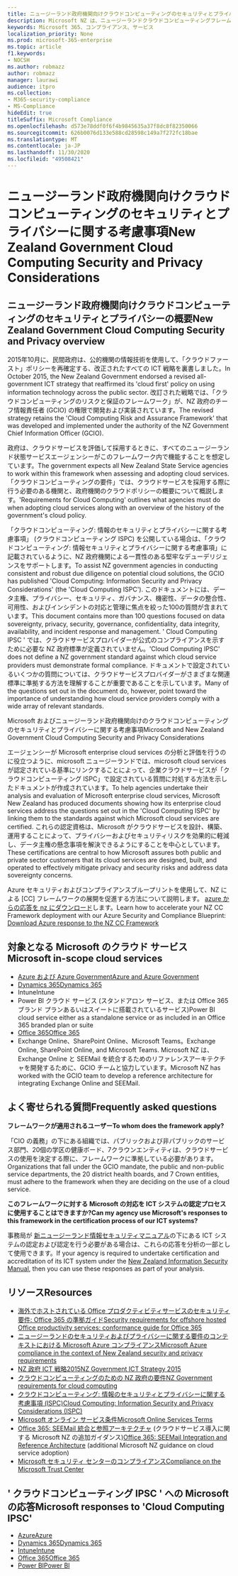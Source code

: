 ```yaml
---
title: ニュージーランド政府機関向けクラウドコンピューティングのセキュリティとプライバシーに関する考慮事項
description: Microsoft NZ は、ニュージーランドクラウドコンピューティングフレームワークで公開されている質問に対応しています。
keywords: Microsoft 365、コンプライアンス、サービス
localization_priority: None
ms.prod: microsoft-365-enterprise
ms.topic: article
f1.keywords:
- NOCSH
ms.author: robmazz
author: robmazz
manager: laurawi
audience: itpro
ms.collection:
- M365-security-compliance
- MS-Compliance
hideEdit: true
titleSuffix: Microsoft Compliance
ms.openlocfilehash: d573e78ddf0f6f4b9845635a37f8dc8f82350066
ms.sourcegitcommit: 626b0076d133e588cd28598c149a7f272fc18bae
ms.translationtype: MT
ms.contentlocale: ja-JP
ms.lasthandoff: 11/30/2020
ms.locfileid: "49508421"
---
```

# <a name="new-zealand-government-cloud-computing-security-and-privacy-considerations"></a><span data-ttu-id="ca608-104">ニュージーランド政府機関向けクラウドコンピューティングのセキュリティとプライバシーに関する考慮事項</span><span class="sxs-lookup"><span data-stu-id="ca608-104">New Zealand Government Cloud Computing Security and Privacy Considerations</span></span>

## <a name="new-zealand-government-cloud-computing-security-and-privacy-overview"></a><span data-ttu-id="ca608-105">ニュージーランド政府機関向けクラウドコンピューティングのセキュリティとプライバシーの概要</span><span class="sxs-lookup"><span data-stu-id="ca608-105">New Zealand Government Cloud Computing Security and Privacy overview</span></span>

<span data-ttu-id="ca608-106">2015年10月に、民間政府は、公的機関の情報技術を使用して、「クラウドファースト」ポリシーを再確定する、改正されたすべての ICT 戦略を裏書しました。</span><span class="sxs-lookup"><span data-stu-id="ca608-106">In October 2015, the New Zealand Government endorsed a revised all-government ICT strategy that reaffirmed its 'cloud first' policy on using information technology across the public sector.</span></span> <span data-ttu-id="ca608-107">改訂された戦略では、「クラウドコンピューティングのリスクと保証のフレームワーク」が、NZ 政府のチーフ情報責任者 (GCIO) の権限で開発および実装されています。</span><span class="sxs-lookup"><span data-stu-id="ca608-107">The revised strategy retains the 'Cloud Computing Risk and Assurance Framework' that was developed and implemented under the authority of the NZ Government Chief Information Officer (GCIO).</span></span>

<span data-ttu-id="ca608-108">政府は、クラウドサービスを評価して採用するときに、すべてのニュージーランド状態サービスエージェンシーがこのフレームワーク内で機能することを想定しています。</span><span class="sxs-lookup"><span data-stu-id="ca608-108">The government expects all New Zealand State Service agencies to work within this framework when assessing and adopting cloud services.</span></span> <span data-ttu-id="ca608-109">「クラウドコンピューティングの要件」では、クラウドサービスを採用する際に行う必要のある機関と、政府機関のクラウドポリシーの概要について概説します。</span><span class="sxs-lookup"><span data-stu-id="ca608-109">'Requirements for Cloud Computing' outlines what agencies must do when adopting cloud services along with an overview of the history of the government's cloud policy.</span></span>

<span data-ttu-id="ca608-110">「クラウドコンピューティング: 情報のセキュリティとプライバシーに関する考慮事項」 (クラウドコンピューティング ISPC) を公開している場合は、「クラウドコンピューティング: 情報セキュリティとプライバシーに関する考慮事項」に記載されているように、NZ 政府機関による一貫性のある堅牢なデューデリジェンスをサポートします。</span><span class="sxs-lookup"><span data-stu-id="ca608-110">To assist NZ government agencies in conducting consistent and robust due diligence on potential cloud solutions, the GCIO has published 'Cloud Computing: Information Security and Privacy Considerations' (the 'Cloud Computing ISPC').</span></span> <span data-ttu-id="ca608-111">このドキュメントには、データ主権、プライバシー、セキュリティ、ガバナンス、機密性、データの整合性、可用性、およびインシデントの対応と管理に焦点を絞った100の質問が含まれています。</span><span class="sxs-lookup"><span data-stu-id="ca608-111">This document contains more than 100 questions focused on data sovereignty, privacy, security, governance, confidentiality, data integrity, availability, and incident response and management.</span></span> <span data-ttu-id="ca608-112">' Cloud Computing IPSC ' では、クラウドサービスプロバイダーが公式のコンプライアンスを示すために必要な NZ 政府標準が定義されていません。</span><span class="sxs-lookup"><span data-stu-id="ca608-112">'Cloud Computing IPSC' does not define a NZ government standard against which cloud service providers must demonstrate formal compliance.</span></span> <span data-ttu-id="ca608-113">ドキュメントで設定されているいくつかの質問については、クラウドサービスプロバイダーがさまざまな関連標準に準拠する方法を理解することが重要であることを示しています。</span><span class="sxs-lookup"><span data-stu-id="ca608-113">Many of the questions set out in the document do, however, point toward the importance of understanding how cloud service providers comply with a wide array of relevant standards.</span></span>

<span data-ttu-id="ca608-114">Microsoft およびニュージーランド政府機関向けのクラウドコンピューティングのセキュリティとプライバシーに関する考慮事項</span><span class="sxs-lookup"><span data-stu-id="ca608-114">Microsoft and New Zealand Government Cloud Computing Security and Privacy Considerations</span></span>

<span data-ttu-id="ca608-115">エージェンシーが Microsoft enterprise cloud services の分析と評価を行うのに役立つように、microsoft ニュージーランドでは、microsoft cloud services が認定されている基準にリンクすることによって、企業クラウドサービスが「クラウドコンピューティング ISPC」で設定されている質問に対処する方法を示したドキュメントが作成されています。</span><span class="sxs-lookup"><span data-stu-id="ca608-115">To help agencies undertake their analysis and evaluation of Microsoft enterprise cloud services, Microsoft New Zealand has produced documents showing how its enterprise cloud services address the questions set out in the 'Cloud Computing ISPC' by linking them to the standards against which Microsoft cloud services are certified.</span></span> <span data-ttu-id="ca608-116">これらの認定資格は、Microsoft がクラウドサービスを設計、構築、運用することによって、プライバシーおよびセキュリティリスクを効果的に軽減し、データ主権の懸念事項を解決できるようにすることを中心としています。</span><span class="sxs-lookup"><span data-stu-id="ca608-116">These certifications are central to how Microsoft assures both public and private sector customers that its cloud services are designed, built, and operated to effectively mitigate privacy and security risks and address data sovereignty concerns.</span></span>

<span data-ttu-id="ca608-117">Azure セキュリティおよびコンプライアンスブループリントを使用して、NZ による [CC] フレームワークの展開を促進する方法について説明します。 [azure からの応答を nz にダウンロード](https://gallery.technet.microsoft.com/Response-to-GCIO-Cloud-e117bbb9)します。</span><span class="sxs-lookup"><span data-stu-id="ca608-117">Learn how to accelerate your NZ CC Framework deployment with our Azure Security and Compliance Blueprint: [Download Azure response to the NZ CC Framework](https://gallery.technet.microsoft.com/Response-to-GCIO-Cloud-e117bbb9)</span></span>

## <a name="microsoft-in-scope-cloud-services"></a><span data-ttu-id="ca608-118">対象となる Microsoft のクラウド サービス</span><span class="sxs-lookup"><span data-stu-id="ca608-118">Microsoft in-scope cloud services</span></span>

- [<span data-ttu-id="ca608-119">Azure および Azure Government</span><span class="sxs-lookup"><span data-stu-id="ca608-119">Azure and Azure Government</span></span>](https://aka.ms/AzureCompliance)
- [<span data-ttu-id="ca608-120">Dynamics 365</span><span class="sxs-lookup"><span data-stu-id="ca608-120">Dynamics 365</span></span>](https://aka.ms/d365-compliance-list)
- <span data-ttu-id="ca608-121">Intune</span><span class="sxs-lookup"><span data-stu-id="ca608-121">Intune</span></span>
- <span data-ttu-id="ca608-122">Power BI クラウド サービス (スタンドアロン サービス、または Office 365 ブランド プランあるいはスイートに搭載されているサービス)</span><span class="sxs-lookup"><span data-stu-id="ca608-122">Power BI cloud service either as a standalone service or as included in an Office 365 branded plan or suite</span></span>
- [<span data-ttu-id="ca608-123">Office 365</span><span class="sxs-lookup"><span data-stu-id="ca608-123">Office 365</span></span>](https://go.microsoft.com/fwlink/p/?LinkID=2077751)
- <span data-ttu-id="ca608-124">Exchange Online、SharePoint Online、Microsoft Teams。</span><span class="sxs-lookup"><span data-stu-id="ca608-124">Exchange Online, SharePoint Online, and Microsoft Teams.</span></span> <span data-ttu-id="ca608-125">Microsoft NZ は、Exchange Online と SEEMail を統合するためのリファレンスアーキテクチャを開発するために、GCIO チームと協力しています。</span><span class="sxs-lookup"><span data-stu-id="ca608-125">Microsoft NZ has worked with the GCIO team to develop a reference architecture for integrating Exchange Online and SEEMail.</span></span>

## <a name="frequently-asked-questions"></a><span data-ttu-id="ca608-126">よく寄せられる質問</span><span class="sxs-lookup"><span data-stu-id="ca608-126">Frequently asked questions</span></span>

<span data-ttu-id="ca608-127">**フレームワークが適用されるユーザー**</span><span class="sxs-lookup"><span data-stu-id="ca608-127">**To whom does the framework apply?**</span></span>

<span data-ttu-id="ca608-128">「CIO の義務」の下にある組織では、パブリックおよび非パブリックのサービス部門、20個の学区の健康ボード、7クラウンエンティティは、クラウドサービスの使用を決定する際に、フレームワークに準拠している必要があります。</span><span class="sxs-lookup"><span data-stu-id="ca608-128">Organizations that fall under the GCIO mandate, the public and non-public service departments, the 20 district health boards, and 7 Crown entities, must adhere to the framework when they are deciding on the use of a cloud service.</span></span>

<span data-ttu-id="ca608-129">**このフレームワークに対する Microsoft の対応を ICT システムの認定プロセスに使用することはできますか?**</span><span class="sxs-lookup"><span data-stu-id="ca608-129">**Can my agency use Microsoft's responses to this framework in the certification process of our ICT systems?**</span></span>

<span data-ttu-id="ca608-130">事務局が [新ニュージーランド情報セキュリティマニュアル](https://go.microsoft.com/fwlink/p/?linkid=2099496)の下にある ICT システムの認定および認定を行う必要がある場合は、これらの応答を分析の一部として使用できます。</span><span class="sxs-lookup"><span data-stu-id="ca608-130">If your agency is required to undertake certification and accreditation of its ICT system under the [New Zealand Information Security Manual](https://go.microsoft.com/fwlink/p/?linkid=2099496), then you can use these responses as part of your analysis.</span></span>

## <a name="resources"></a><span data-ttu-id="ca608-131">リソース</span><span class="sxs-lookup"><span data-stu-id="ca608-131">Resources</span></span>

- [<span data-ttu-id="ca608-132">海外でホストされている Office プロダクティビティサービスのセキュリティ要件: Office 365 の準拠ガイド</span><span class="sxs-lookup"><span data-stu-id="ca608-132">Security requirements for offshore hosted Office productivity services: conformance guide for Office 365</span></span>](https://aka.ms/o365-gcio-conformance-guidance)
- [<span data-ttu-id="ca608-133">ニュージーランドのセキュリティおよびプライバシーに関する要件のコンテキストにおける Microsoft Azure コンプライアンス</span><span class="sxs-lookup"><span data-stu-id="ca608-133">Microsoft Azure compliance in the context of New Zealand security and privacy requirements</span></span>](https://aka.ms/azurecompliancenewzealand)
- [<span data-ttu-id="ca608-134">NZ 政府 ICT 戦略2015</span><span class="sxs-lookup"><span data-stu-id="ca608-134">NZ Government ICT Strategy 2015</span></span>](https://www.ict.govt.nz/strategy-and-action-plan/strategy/)
- [<span data-ttu-id="ca608-135">クラウドコンピューティングのための NZ 政府の要件</span><span class="sxs-lookup"><span data-stu-id="ca608-135">NZ Government requirements for cloud computing</span></span>](https://aka.ms/NZ-Cloud-Requirements)
- [<span data-ttu-id="ca608-136">クラウドコンピューティング: 情報のセキュリティとプライバシーに関する考慮事項 (ISPC)</span><span class="sxs-lookup"><span data-stu-id="ca608-136">Cloud Computing: Information Security and Privacy Considerations (ISPC)</span></span>](https://www.digital.govt.nz/standards-and-guidance/technology-and-architecture/cloud-services/)
- [<span data-ttu-id="ca608-137">Microsoft  オンライン サービス条件</span><span class="sxs-lookup"><span data-stu-id="ca608-137">Microsoft Online Services Terms</span></span>](https://aka.ms/Online-Services-Terms)
- <span data-ttu-id="ca608-138">[Office 365: SEEMail 統合と参照アーキテクチャ](https://download.microsoft.com/download/8/5/9/859CDCEE-D293-47D8-9B6A-670B108B48E1/Microsoft_Office_365_white_paper_EN_US.pdf) (クラウドサービス導入に関する Microsoft NZ の追加ガイダンス)</span><span class="sxs-lookup"><span data-stu-id="ca608-138">[Office 365: SEEMail Integration and Reference Architecture](https://download.microsoft.com/download/8/5/9/859CDCEE-D293-47D8-9B6A-670B108B48E1/Microsoft_Office_365_white_paper_EN_US.pdf) (additional Microsoft NZ guidance on cloud service adoption)</span></span>
- [<span data-ttu-id="ca608-139">Microsoft セキュリティ センターのコンプライアンス</span><span class="sxs-lookup"><span data-stu-id="ca608-139">Compliance on the Microsoft Trust Center</span></span>](https://www.microsoft.com/trust-center/compliance/compliance-overview)

## <a name="microsoft-responses-to-cloud-computing-ipsc"></a><span data-ttu-id="ca608-140">' クラウドコンピューティング IPSC ' への Microsoft の応答</span><span class="sxs-lookup"><span data-stu-id="ca608-140">Microsoft responses to 'Cloud Computing IPSC'</span></span>

- [<span data-ttu-id="ca608-141">Azure</span><span class="sxs-lookup"><span data-stu-id="ca608-141">Azure</span></span>](https://aka.ms/Azure-NZ-response)
- [<span data-ttu-id="ca608-142">Dynamics 365</span><span class="sxs-lookup"><span data-stu-id="ca608-142">Dynamics 365</span></span>](https://aka.ms/d365-nz-response)
- [<span data-ttu-id="ca608-143">Intune</span><span class="sxs-lookup"><span data-stu-id="ca608-143">Intune</span></span>](https://aka.ms/Intune-NZ-response)
- [<span data-ttu-id="ca608-144">Office 365</span><span class="sxs-lookup"><span data-stu-id="ca608-144">Office 365</span></span>](https://aka.ms/O365-NZ-Response)
- [<span data-ttu-id="ca608-145">Power BI</span><span class="sxs-lookup"><span data-stu-id="ca608-145">Power BI</span></span>](https://download.microsoft.com/download/5/1/7/51726B9B-2E76-49C4-9D4F-A36BF025CB93/Response-to-GCIO-105-questions-Power-BI.pdf)
